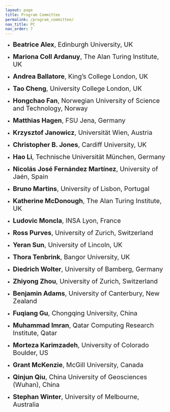```yaml
---
layout: page
title: Program Committee
permalink: /program_committee/
nav_title: PC
nav_order: 7
---
```


* <span style="font-size:20px;"> <Strong>Beatrice Alex</Strong>, Edinburgh University, UK

* <span style="font-size:20px;"><Strong>Mariona Coll Ardanuy</Strong>, The Alan Turing Institute, UK

* <span style="font-size:20px;"><Strong>Andrea Ballatore</Strong>, King’s College London, UK

* <span style="font-size:20px;"><Strong>Tao Cheng</Strong>, University College London, UK

* <span style="font-size:20px;"><Strong>Hongchao Fan</Strong>, Norwegian University of Science and Technology, Norway

* <span style="font-size:20px;"><Strong>Matthias Hagen</Strong>, FSU Jena, Germany
          
* <span style="font-size:20px;"><Strong>Krzysztof Janowicz</Strong>, Universität Wien, Austria
          
* <span style="font-size:20px;"><Strong>Christopher B. Jones</Strong>, Cardiff University, UK
          
 * <span style="font-size:20px;"><Strong>Hao Li</Strong>, Technische Universität München, Germany


* <span style="font-size:20px;"><Strong>Nicolás José Fernández Martínez</Strong>, University of Jaén, Spain

* <span style="font-size:20px;"><Strong>Bruno Martins</Strong>, University of Lisbon, Portugal

* <span style="font-size:20px;"><Strong>Katherine McDonough</Strong>, The Alan Turing Institute, UK

* <span style="font-size:20px;"><Strong>Ludovic Moncla</Strong>, INSA Lyon, France

* <span style="font-size:20px;"> <Strong>Ross Purves</Strong>, University of Zurich, Switzerland

* <span style="font-size:20px;"><Strong>Yeran Sun</Strong>, University of Lincoln, UK

* <span style="font-size:20px;"><Strong>Thora Tenbrink</Strong>, Bangor University, UK
 
* <span style="font-size:20px;"><Strong>Diedrich Wolter</Strong>, University of Bamberg, Germany

* <span style="font-size:20px;"><Strong>Zhiyong Zhou</Strong>, University of Zurich, Switzerland

* <span style="font-size:20px;"><Strong>Benjamin Adams</Strong>, University of Canterbury, New Zealand

* <span style="font-size:20px;"><Strong>Fuqiang Gu</Strong>, Chongqing University, China

* <span style="font-size:20px;"><Strong>Muhammad Imran</Strong>, Qatar Computing Research Institute, Qatar
          
* <span style="font-size:20px;"><Strong>Morteza Karimzadeh</Strong>, University of Colorado Boulder, US
          
* <span style="font-size:20px;"><Strong>Grant McKenzie</Strong>, McGill University, Canada

* <span style="font-size:20px;"><Strong>Qinjun Qiu</Strong>, China University of Geosciences (Wuhan), China

* <span style="font-size:20px;"><Strong>Stephan Winter</Strong>, University of Melbourne, Australia
